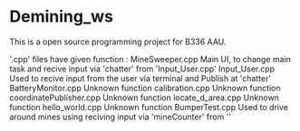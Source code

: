 # Demining_ws

This is a open source programming project for B336 AAU.

'.cpp' files have given function :
MineSweeper.cpp
              Main UI, to change main task and recive input via 'chatter' from 'Input_User.cpp'
Input_User.cpp
              Used to recive input from the user via terminal and Publish at 'chatter'
BatteryMonitor.cpp
              Unknown function
calibration.cpp
              Unknown function
coordinatePublisher.cpp
              Unknown function
locate_d_area.cpp
              Unknown function
hello_world.cpp
              Unknown function
BumperTest.cpp
              Used to drive around mines using reciving input via 'mineCounter' from ''




